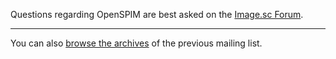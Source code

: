 Questions regarding OpenSPIM are best asked on the [Image.sc
Forum](https://forum.image.sc/).

-----

You can also [browse the
archives](http://openspim.org/pipermail/openspim/) of the previous
mailing list.

